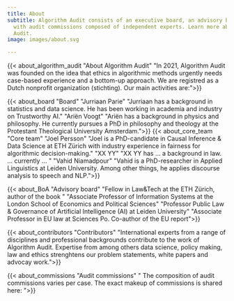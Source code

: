 ```yaml
---
title: About
subtitle: Algorithm Audit consists of an executive board, an advisory board and works
  with audit commissions composed of independent experts. Learn more about Algorithm
  Audit.
image: images/about.svg

---
```


{{< about_algorithm_audit "About Algorithm Audit" "In 2021, Algorithm Audit was founded on the idea that ethics in algorithmic methods urgently needs case-based experience and a bottom-up approach. We are registred as a Dutch nonprofit organization (stichting). Our main activities are:">}}

{{< about_board "Board" "Jurriaan Parie" "Jurriaan has a background in statistics and data science. He has been working in academia and industry on Trustworthy AI." "Ariën Voogt" "Ariën has a background in physics and philosophy. He currently pursues a PhD in philosophy and theology at the Protestant Theological University Amsterdam.">}}
{{< about_core_team "Core team" 
"Joel Persson" "Joel is a PhD-candidate in Causal Inference & Data Science at ETH Zürich with industry experience in fairness for algorithmic decision-making." 
"XX YY" "XX YY has ... a background in law. ... currently ... "
"Vahid Niamadpour" "Vahid is a PhD-researcher in Applied Linguistics at Leiden University. Among other things, he applies discourse analysis to speech and NLP.">}}

{{< about_BoA "Advisory board" 
"Fellow in Law&Tech at the ETH Zürich, author of the book " 
"Associate Professor of Information Systems at the London School of Economics and Political Sciences"
"Professor Public Law & Governance of Artificial Intelligence (AI) at Leiden University"
"Associate Professor in EU law at Sciences Po. Co-author of the EU report">}}

{{< about_contributors "Contributors" "International experts from a range of disciplines and professional backgrounds contribute to the work of Algorithm Audit. Expertise from among others data science, policy making, law and ethics strenghtens our problem statements, white papers and advocay work.">}}

{{< about_commissions "Audit commissions" " The composition of audit commissions varies per case. The exact makeup of commissions is shared here: ">}}
